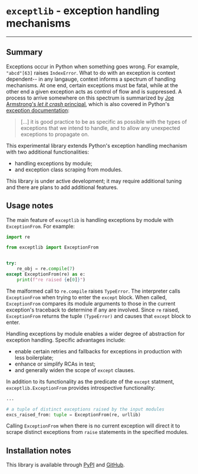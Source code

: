 # `exceptlib` - exception handling mechanisms

<hr>

## Summary
Exceptions occur in Python when something goes wrong. For example, `"abcd"[63]` raises `IndexError`. What to do with an exception is context dependent-- in any langauge, context informs a spectrum of handling mechanisms. At one end, certain exceptions must be fatal, while at the other end a given exception acts as control of flow and is suppressed. A process to arrive somewhere on this spectrum is summarized by [Joe Armstrong's *let it crash* principal](https://softwareengineering.stackexchange.com/a/421837), which is also covered in Python's [exception documentation](https://docs.python.org/3/tutorial/errors.html#handling-exceptions):

> \[...\] it is good practice to be as specific as possible with the types of exceptions that we intend to handle, and to allow any unexpected exceptions to propagate on.

This experimental library extends Python's exception handling mechanism with two additional functionalities:

 - handling exceptions by module;
 - and exception class scraping from modules.

This library is under active development; it may require additional tuning and there are plans to add additional features.

## Usage notes
The main feature of `exceptlib` is handling exceptions by module with `ExceptionFrom`. For example:

```python
import re

from exceptlib import ExceptionFrom


try:
    re_obj = re.compile(7)
except ExceptionFrom(re) as e:
    print(f"re raised {e[0]}")
```

The malformed call to `re.compile` raises `TypeError`. The interpreter calls `ExceptionFrom` when trying to enter the `except` block. When called, `ExceptionFrom` compares its module arguments to those in the current exception's traceback to determine if any are involved. Since `re` raised, `ExceptionFrom` returns the tuple `(TypeError)` and causes that `except` block to enter.

Handling exceptions by module enables a wider degree of abstraction for exception handling. Specific advantages include:

 - enable certain retries and fallbacks for exceptions in production with less boilerplate;
 - enhance or simplify RCAs in test;
 - and generally widen the scope of `except` clauses.

In addition to its functionality as the predicate of the `except` statment, `exceptlib.ExceptionFrom` provides introspective functionality:

```python
...

# a tuple of distinct exceptions raised by the input modules
excs_raised_from: tuple = ExceptionFrom(re, urllib)
```

Calling `ExceptionFrom` when there is no current exception will direct it to scrape distinct exceptions from `raise` statements in the specified modules.

## Installation notes
This library is available through [PyPI](https://pypi.org/project/exceptlib/) and [GitHub](https://github.com/wfatherley/exceptlib).
